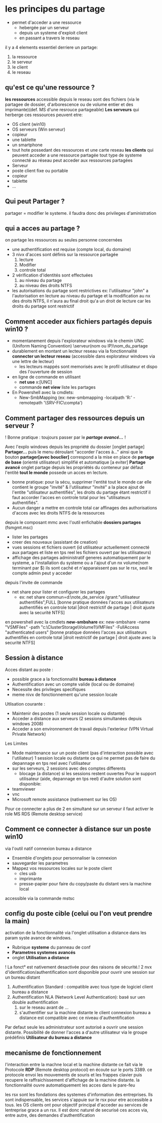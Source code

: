 # les principes du partage

- permet d'acceder a une ressource
  - hebergée par un serveur
  - depuis un systeme d'exploit client
  - en passant a travers le reseau

il y a 4 elements essentiel derriere un partage:

1. la ressource
2. le serveur
3. le client
4. le reseau

## qu'est ce qu'une ressource ?

**les ressources** accessible depuis le reseau sont des fichiers (via le partagee de dossier, d'arborescence ou de volume entier et des imprimante)(def. MS d'une resrouce partageable)
**Les serveurs** qui herberge ces ressources peuvent etre:

- OS client (win10)
- OS serveurs (Win serveur)
- copieur
- une tablette
- un smartphone
- tout hote possedant des ressources et une carte reseau
**les clients** qui peuvent acceder a une ressource partagée
tout type de systeme connecté au réseau peut acceder aux ressources partagées
- Serveur
- poste client fixe ou portable
- copieur
- tablette
- ...

## Qui peut Partager ?

partager = modifier le systeme. il faudra donc des privileges d'aministration

## qui a acces au partage ?

on partage les ressources au seules personne concernées

- une authentification est requise (compte local, du domaine)
- 3 nivx d'acces sont définis sur la ressource partagée
  1. lecture
  2. Modifier
  3. controle total
- 2 vérification d'identités sont effectuées
  1. au niveau du partage
  2. au niveau des droits NTFS
- les autorisations du partage sont restrictives
ex: l'utilisateur "john" a l'autorisation en lecture au niveau du partage et la modification au nx des droits NTFS, il n'aura au final droit qu'a un droit de lecture car les droits du partage sont restrictif

## Comment acceder aux fichiers partagés depuis win10 ?

- momentanement depuis l'explorateur windows via le chemin UNC (Uniform Naming Convention) \\serveur(nom ou IP)\nom_du_partage
- durablement en montant un lecteur reseau via la fonctionnalité **connecter un lecteur reseau** (accessible dans explorateur windows via une lettre de lecteur)
  - les lecteurs mappés sont memorisés avec le profil utilisateur et dispo des l'ouverture de session
- en ligne de commande en utilisant
  - **net use** x:[UNC]
  - commande **net view** liste les partages
- En Powershell avec la cmdlets:
  - New-SmbMapping (ex: new-smbmapping -localpath 'R:' -remotepath '\\SRV-FIC\compta')

## Comment partager des ressources depuis un serveur ?

! Bonne pratique : toujours passer par le ***partage avancé...*** !

Avec l'explo windows depuis les propriété du dossier [onglet partage]
**Partager...** puis le menu déroulant "accorder l'acces à..." ainsi que le bouton **partager[avec bouclier]** correspond a la mise en place de **partage de base** (orienté utilisateur) simplifié et automatique [a eviter]
**Partage avancé** onglet partage depuis les propriétés du conteneur
par défaut l'entité **tout le monde** possede un acces en lecture.

- bonne pratique: pour la sécu, supprimer l'entité tout le monde car elle contient le groupe "invité" & l'utilisateur "invité" a la place ajout de l'entite "utilisateur authentifiés", les droits du partage étant restrictif il faut accorder l'acces en controle total pour les "utilisateurs authentifiés".
- Aucun danger a mettre en controle total car affinages des authorisations d'acces avec les droits NTFS de la ressources

depuis le composant mmc avec l'outil enfichable **dossiers partages** (fsmgmt.msc)

- lister les partages
- creer des nouveaux (assistant de creation)
- vues sessions et fichiers ouvert (id utilisateur actuellement connecté aux partages et liste en tps reel les fichiers ouvert par les utilisateurs)
- affichage des partages administratif generes automatiquement par le systeme, a l'installation du systeme ou a l'ajout d'un nx volume(nom terminant par $) ils sont caché et n'apparaissent pas sur le rsx, seul le compte admin peut y acceder

depuis l'invite de commande

- net share pour lister et configurer les partages
  - ex: net share commun=d:\note_de_service /grant:"utilisateur authentifiés",FULL [bonne pratique données l'acces aux utilisateurs authentifiés en controle total |droit restrictif de partage | droit ajuste avec la securité NTFS]

en powershell avec la cmdlets **new-smbshare**
  ex: new-smbshare -name "VSMFiles" -path "c:\ClusterStorage\Volume1\VMFiles" -FullAccess "authenticated users" [bonne pratique données l'acces aux utilisateurs authentifiés en controle total |droit restrictif de partage | droit ajuste avec la securité NTFS]

## Session à distance

Acces distant au poste :

- possible grace a la fonctionnalité **bureau à distance**
- Authentification avec un compte valide (local ou de domaine)
- Necessite des privileges specifiques
- meme nivx de fonctionnement qu'une session locale

Utlisation courante :

- Maintenir des postes (1 seule session locale ou distante)
- Acceder a distance aux serveurs (2 sessions simultanées depuis windows 2008)
- Acceder a son environnement de travail depuis l'exterieur (VPN Virtual Private Network)

Les Limites

- Mode maintenance sur un poste client (pas d'interaction possible avec l'utiliateur) 1 session locale ou distante ce qui ne permet pas de faire du depannage en tps reel avec l'utilisateur
- sur les serveurs, 2 sessions avec des comptes differents
  - blocage (a distance) si les sessions restent ouvertes
Pour le support utilisateur (aide, depannage en tps reel) d'autre solution sont disponible:
- teamviewer
- vnc
- Microsoft remote assistance (nativement sur les OS)

Pour ce connecter a plus de 2 en simultané sur un serveur il faut activer le role MS RDS (Remote desktop service)

## Comment ce connecter à distance sur un poste win10

via l'outil natif connexion bureau a distance

- Ensemble d'onglets pour personnaliser la connexion
- sauvegarder les parametres
- Mappez vos ressources locales sur le poste client
  - cles usb
  - imprimante
  - presse-papier pour faire du copy/paste du distant vers la machine local

accessible via la commande mstsc

## config du poste cible (celui ou l'on veut prendre la main)

activation de la fonctionnalité via l'onglet utilisation a distance dans les param syste avance de windows.

- Rubrique **systeme** du panneau de conf
- **Parametres systemes avancés**
- onglet **Utilisation a distance**

! La fonct° est nativement desactivée pour des raisons de sécurité.!
2 nvx d'identification/authentification sont disponible pour ouvrir une session sur un bureau distant

1. Authentification Standard : compatible avec tous type de logiciel client bureau a distance
2. Authentification NLA (Network Level Authentication): basé sur uen double authentification
   1. sur le reseau avant de ...
   2. s'authentifier sur la machine distante le client connexion bureau a distance est compatible avec ce niveau d'authentification

Par defaut seule les administrateur sont autorisé a ouvrir une session distante.
Possibilité de donner l'acces a d'autre utilisateur via le groupe prédéfinis **Utilisateur du bureau a distance**

## mecanisme de fonctionnement

l'interaction entre la machne local et la machine distante ce fait via le Protocole **RDP** (Remote desktop protocol) en écoute sur le ports 3389. ce protocole envoi les mouvements de souris et les frappes clavier puis recupere le raffraichissement d'affichage de la machine distante.
la fonctionnalité ouvre automatiquement les acces dans le pare-feu

les rsx sont les fondations des systemes d'information des entreprises.
Ils sont indispensable, les services s'appuie sur le rsx pour etre accessible a tous.
les OS clients ont pour objectif principal d'acceder au services de lentreprise grace a un rsx.
Il est donc naturel de securisé ces acces via, entre autre, des demandes d'authentification

